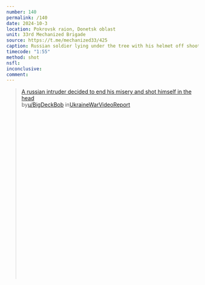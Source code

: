 ```yaml
---
number: 140
permalink: /140
date: 2024-10-3
location: Pokrovsk raion, Donetsk oblast
unit: 33rd Mechanized Brigade
source: https://t.me/mechanized33/425
caption: Russian soldier lying under the tree with his helmet off shoots himself
timecode: "1:55"
method: shot
nsfl: 
inconclusive: 
comment: 
---
```

<blockquote class="reddit-embed-bq" style="height:500px" data-embed-height="546"><a href="https://www.reddit.com/r/UkraineWarVideoReport/comments/1fvj08s/a_russian_intruder_decided_to_end_his_misery_and/">A russian intruder decided to end his misery and shot himself in the head</a><br> by<a href="https://www.reddit.com/user/BigDeckBob/">u/BigDeckBob</a> in<a href="https://www.reddit.com/r/UkraineWarVideoReport/">UkraineWarVideoReport</a></blockquote><script async="" src="https://embed.reddit.com/widgets.js" charset="UTF-8"></script>